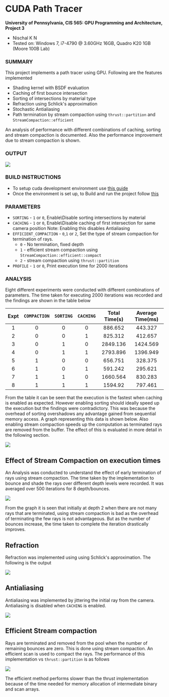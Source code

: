 CUDA Path Tracer
================

**University of Pennsylvania, CIS 565: GPU Programming and Architecture, Project 3**

* Nischal K N
* Tested on: Windows 7, i7-4790 @ 3.60GHz 16GB, Quadro K20 1GB (Moore 100B Lab)

### SUMMARY
This project implements a path tracer using GPU. Following are the features implemented
* Shading kernel with BSDF evaluation
* Caching of first bounce intersection
* Sorting of intersections by material type
* Refraction using Schlick's approximation
* Stochastic Antialiasing
* Path termination by stream compaction using `thrust::partition` and `StreamCompaction::efficient`

An analysis of performance with different combinations of caching, sorting and stream compaction is documented. Also the performance improvement due to stream compaction is shown.

### OUTPUT
![](img/reflection.png)

### BUILD INSTRUCTIONS
* To setup cuda development environment use [this guide](https://github.com/nischalkn/Project0-CUDA-Getting-Started/blob/master/INSTRUCTION.md#part-1-setting-up-your-development-environment)
* Once the environment is set up, to Build and run the project follow [this](https://github.com/nischalkn/Project0-CUDA-Getting-Started/blob/master/INSTRUCTION.md#part-3-build--run)

### PARAMETERS
* `SORTING` - `1` or `0`, Enable\\Disable sorting intersections by material
* `CACHING` - `1` or `0`, Enable\\Disable caching of first intersection for same camera position
Note: Enabling this disables Antialiasing
* `EFFICIENT_COMPACTION` - `0`,`1` or `2`, Set the type of stream compaction for termination of rays.
  * `0` - No termination, fixed depth
  * `1` - efficient stream compaction using `StreamCompaction::efficient::compact`
  * `2` - stream compaction using `thrust::partition`
* `PROFILE` - `1` or `0`, Print execution time for 2000 iterations

### ANALYSIS
Eight different experiments were conducted with different combinations of parameters. The time taken for executing 2000 iterations was recorded and the findings are shown in the table below

|Expt |`COMPACTION`|`SORTING`|`CACHING`|Total Time(s)|Average Time(ms)|
|:---:|:---:|:---:|:---:|:---:|:---:|
|1  | 0 | 0 | 0 |886.652 | 443.327|
|2  | 0 | 0 | 1 |825.312 |412.657 |
|3  | 0 | 1 | 0 |2849.136 |1424.569 |
|4  | 0 | 1 | 1 |2793.896 |1396.949 |
|5  | 1 | 0 | 0 |656.751 |328.375 |
|6  | 1 | 0 | 1 |591.242 |295.621 |
|7  | 1 | 1 | 0 |1660.564 |830.283 |
|8  | 1 | 1 | 1 |1594.92 |797.461 |

From the table it can be seen that the execution is the fastest when caching is enabled as expected. However enabling sorting should ideally speed up the execution but the findings were contradictory. This was because the overhead of sorting overshadows any advantage gained from sequential memory access. A graph representing this data is shown below. Also enabling stream compaction speeds up the computation as terminated rays are removed from the buffer. The effect of this is evaluated in more detail in the following section.

![](img/expt.png)

## Effect of Stream Compaction on execution times
An Analysis was conducted to understand the effect of early termination of rays using stream compaction. The time taken by the implementation to bounce and shade the rays over different depth levels were recorded. It was averaged over 500 iterations for 8 depth/bounces.

![](img/compaction.png)

From the graph it is seen that initially at depth 2 when there are not many rays that are terminated, using stream compaction is bad as the overhead of terminating the few rays is not advantageous. But as the number of bounces increase, the time taken to complete the iteration drastically improves.

## Refraction
Refraction was implemented using using Schlick's approximation. The following is the output

![](img/refraction.png)

## Antialiasing
Antialiasing was implemented by jittering the initial ray from the camera. Antialiasing is disabled when `CACHING` is enabled.

![](img/aa.png)

## Efficient Stream compaction
Rays are terminated and removed from the pool when the number of remaining bounces are zero. This is done using stream compaction. An efficient scan is used to compact the rays. The performance of this implementation vs `thrust::partition` is as follows

![](img/thrust.png)

The efficient method performs slower than the thrust implementation because of the time needed for memory allocation of intermediate binary and scan arrays.
